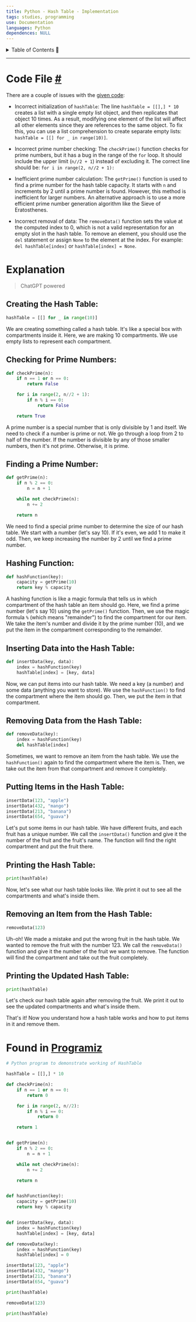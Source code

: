 ```yaml
---
title: Python - Hash Table - Implementation
tags: studies, programming
use: Documentation
languages: Python
dependences: NULL
---
```


<details> <summary>Table of Contents 🔖</summary>

- [Code File #](#code-file-)
- [Explanation](#explanation)
  - [Creating the Hash Table:](#creating-the-hash-table)
  - [Checking for Prime Numbers:](#checking-for-prime-numbers)
  - [Finding a Prime Number:](#finding-a-prime-number)
  - [Hashing Function:](#hashing-function)
  - [Inserting Data into the Hash Table:](#inserting-data-into-the-hash-table)
  - [Removing Data from the Hash Table:](#removing-data-from-the-hash-table)
  - [Putting Items in the Hash Table:](#putting-items-in-the-hash-table)
  - [Printing the Hash Table:](#printing-the-hash-table)
  - [Removing an Item from the Hash Table:](#removing-an-item-from-the-hash-table)
  - [Printing the Updated Hash Table:](#printing-the-updated-hash-table)
- [Found in Programiz](#found-in-programiz)

</details>

---

# Code File [#](hash_table.py)

There are a couple of issues with the [given code](#found-in-programiz):

-   Incorrect initialization of `hashTable`: The line `hashTable = [[],] * 10` creates a list with a single empty list object, and then replicates that object 10 times. As a result, modifying one element of the list will affect all other elements since they are references to the same object. To fix this, you can use a list comprehension to create separate empty lists: `hashTable = [[] for _ in range(10)]`.
    
-   Incorrect prime number checking: The `checkPrime()` function checks for prime numbers, but it has a bug in the range of the `for` loop. It should include the upper limit (`n//2 + 1`) instead of excluding it. The correct line should be: `for i in range(2, n//2 + 1):`
    
-   Inefficient prime number calculation: The `getPrime()` function is used to find a prime number for the hash table capacity. It starts with `n` and increments by 2 until a prime number is found. However, this method is inefficient for larger numbers. An alternative approach is to use a more efficient prime number generation algorithm like the Sieve of Eratosthenes.
    
-   Incorrect removal of data: The `removeData()` function sets the value at the computed index to 0, which is not a valid representation for an empty slot in the hash table. To remove an element, you should use the `del` statement or assign `None` to the element at the index. For example: `del hashTable[index]` or `hashTable[index] = None`.


# Explanation
> ChatGPT powered

##  Creating the Hash Table:

```python
hashTable = [[] for _ in range(10)]
```

We are creating something called a hash table. It's like a special box with compartments inside it. Here, we are making 10 compartments. We use empty lists to represent each compartment.

## Checking for Prime Numbers:

```python
def checkPrime(n):
    if n == 1 or n == 0:
        return False

    for i in range(2, n//2 + 1):
        if n % i == 0:
            return False

    return True
```

A prime number is a special number that is only divisible by 1 and itself. We need to check if a number is prime or not. We go through a loop from 2 to half of the number. If the number is divisible by any of those smaller numbers, then it's not prime. Otherwise, it is prime.

## Finding a Prime Number:

```python
def getPrime(n):
    if n % 2 == 0:
        n = n + 1

    while not checkPrime(n):
        n += 2

    return n
```

We need to find a special prime number to determine the size of our hash table. We start with a number (let's say 10). If it's even, we add 1 to make it odd. Then, we keep increasing the number by 2 until we find a prime number.

## Hashing Function:

```python
def hashFunction(key):
    capacity = getPrime(10)
    return key % capacity
```

A hashing function is like a magic formula that tells us in which compartment of the hash table an item should go. Here, we find a prime number (let's say 10) using the `getPrime()` function. Then, we use the magic formula `%` (which means "remainder") to find the compartment for our item. We take the item's number and divide it by the prime number (10), and we put the item in the compartment corresponding to the remainder.

## Inserting Data into the Hash Table:

```python
def insertData(key, data):
    index = hashFunction(key)
    hashTable[index] = [key, data]
```

Now, we can put items into our hash table. We need a key (a number) and some data (anything you want to store). We use the `hashFunction()` to find the compartment where the item should go. Then, we put the item in that compartment.

## Removing Data from the Hash Table:

```python
def removeData(key):
    index = hashFunction(key)
    del hashTable[index]
```

Sometimes, we want to remove an item from the hash table. We use the `hashFunction()` again to find the compartment where the item is. Then, we take out the item from that compartment and remove it completely.

## Putting Items in the Hash Table:

```python
insertData(123, "apple")
insertData(432, "mango")
insertData(213, "banana")
insertData(654, "guava")
```

Let's put some items in our hash table. We have different fruits, and each fruit has a unique number. We call the `insertData()` function and give it the number of the fruit and the fruit's name. The function will find the right compartment and put the fruit there.

## Printing the Hash Table:

```python
print(hashTable)
```

Now, let's see what our hash table looks like. We print it out to see all the compartments and what's inside them.

## Removing an Item from the Hash Table:

```python
removeData(123)
```

Uh-oh! We made a mistake and put the wrong fruit in the hash table. We wanted to remove the fruit with the number 123. We call the `removeData()` function and give it the number of the fruit we want to remove. The function will find the compartment and take out the fruit completely.

## Printing the Updated Hash Table:

```python
print(hashTable)
```

Let's check our hash table again after removing the fruit. We print it out to see the updated compartments and what's inside them.

That's it! Now you understand how a hash table works and how to put items in it and remove them.

# Found in [Programiz](https://www.programiz.com/dsa/hash-table#python-code)

```python
# Python program to demonstrate working of HashTable 

hashTable = [[],] * 10

def checkPrime(n):
    if n == 1 or n == 0:
        return 0

    for i in range(2, n//2):
        if n % i == 0:
            return 0

    return 1


def getPrime(n):
    if n % 2 == 0:
        n = n + 1

    while not checkPrime(n):
        n += 2

    return n


def hashFunction(key):
    capacity = getPrime(10)
    return key % capacity


def insertData(key, data):
    index = hashFunction(key)
    hashTable[index] = [key, data]

def removeData(key):
    index = hashFunction(key)
    hashTable[index] = 0

insertData(123, "apple")
insertData(432, "mango")
insertData(213, "banana")
insertData(654, "guava")

print(hashTable)

removeData(123)

print(hashTable)
```